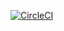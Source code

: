 [![CircleCI](https://circleci.com/gh/koechkevin/firebase-react.svg?style=svg)](https://circleci.com/gh/koechkevin/firebase-react)
